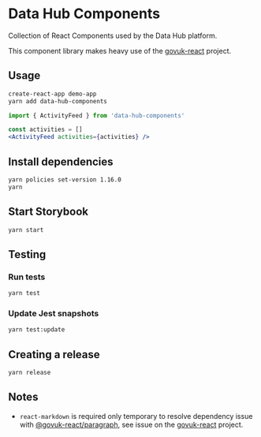 # Data Hub Components

Collection of React Components used by the Data Hub platform.

This component library makes heavy use of the [govuk-react](https://github.com/govuk-react/govuk-react) project.

## Usage

```bash
create-react-app demo-app
yarn add data-hub-components
```

```jsx
import { ActivityFeed } from 'data-hub-components'

const activities = []
<ActivityFeed activities={activities} />
```

## Install dependencies

```bash
yarn policies set-version 1.16.0
yarn
```

## Start Storybook

```bash
yarn start
```

## Testing

### Run tests

```bash
yarn test
```

### Update Jest snapshots

```bash
yarn test:update
```

## Creating a release

```bash
yarn release
```

## Notes

* `react-markdown` is required only temporary to resolve dependency issue with [@govuk-react/paragraph](https://github.com/govuk-react/govuk-react/tree/master/components/paragraph), see issue on the [govuk-react](https://github.com/govuk-react/govuk-react/issues/425) project.
